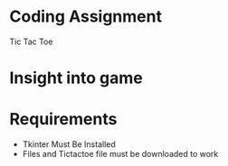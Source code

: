 # Coding Assignment
Tic Tac Toe

# Insight into game



# Requirements

- Tkinter Must Be Installed
- Files and Tictactoe file must be downloaded to work



